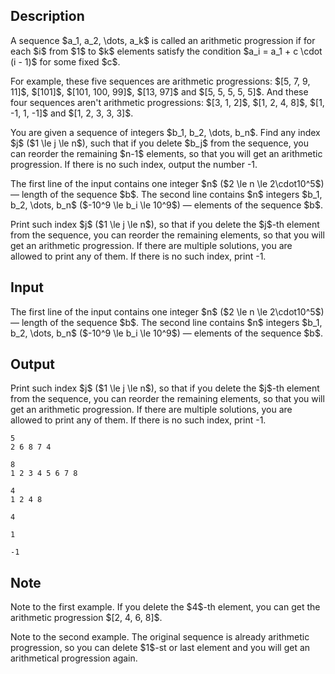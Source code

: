 ## Description

<div><p>A sequence $a_1, a_2, \dots, a_k$ is called an arithmetic progression if for each $i$ from $1$ to $k$ elements satisfy the condition $a_i = a_1 + c \cdot (i - 1)$ for some fixed $c$.</p><p>For example, these five sequences are arithmetic progressions: $[5, 7, 9, 11]$, $[101]$, $[101, 100, 99]$, $[13, 97]$ and $[5, 5, 5, 5, 5]$. And these four sequences aren't arithmetic progressions: $[3, 1, 2]$, $[1, 2, 4, 8]$, $[1, -1, 1, -1]$ and $[1, 2, 3, 3, 3]$.</p><p>You are given a sequence of integers $b_1, b_2, \dots, b_n$. Find any index $j$ ($1 \le j \le n$), such that if you delete $b_j$ from the sequence, you can reorder the remaining $n-1$ elements, so that you will get an arithmetic progression. If there is no such index, output the number <span class="tex-font-style-tt">-1</span>.</p></div><div class="input-specification"><p>The first line of the input contains one integer $n$ ($2 \le n \le 2\cdot10^5$) — length of the sequence $b$. The second line contains $n$ integers $b_1, b_2, \dots, b_n$ ($-10^9 \le b_i \le 10^9$) — elements of the sequence $b$.</p></div><div class="output-specification"><p>Print such index $j$ ($1 \le j \le n$), so that if you delete the $j$-th element from the sequence, you can reorder the remaining elements, so that you will get an arithmetic progression. If there are multiple solutions, you are allowed to print any of them. If there is no such index, print <span class="tex-font-style-tt">-1</span>.</p></div>

## Input

<p>The first line of the input contains one integer $n$ ($2 \le n \le 2\cdot10^5$) — length of the sequence $b$. The second line contains $n$ integers $b_1, b_2, \dots, b_n$ ($-10^9 \le b_i \le 10^9$) — elements of the sequence $b$.</p>

## Output

<p>Print such index $j$ ($1 \le j \le n$), so that if you delete the $j$-th element from the sequence, you can reorder the remaining elements, so that you will get an arithmetic progression. If there are multiple solutions, you are allowed to print any of them. If there is no such index, print <span class="tex-font-style-tt">-1</span>.</p>





```input1
5
2 6 8 7 4
```




```input2
8
1 2 3 4 5 6 7 8
```




```input3
4
1 2 4 8
```




```output1
4
```




```output2
1
```




```output3
-1
```



## Note

<p>Note to the first example. If you delete the $4$-th element, you can get the arithmetic progression $[2, 4, 6, 8]$.</p><p>Note to the second example. The original sequence is already arithmetic progression, so you can delete $1$-st or last element and you will get an arithmetical progression again.</p>
